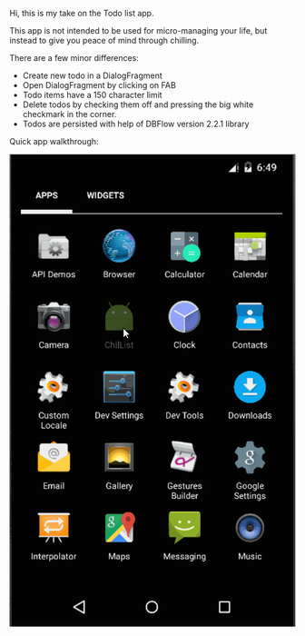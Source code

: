Hi, this is my take on the Todo list app. 

This app is not intended to be used for micro-managing your life, 
but instead to give you peace of mind through chilling.  

There are a few minor differences: 

- Create new todo in a DialogFragment 
- Open DialogFragment by clicking on FAB
- Todo items have a 150 character limit
- Delete todos by checking them off and pressing the big white checkmark in the corner.
- Todos are persisted with help of DBFlow version 2.2.1 library 

Quick app walkthrough:

![walkthrough-gif](https://github.com/simonc312/android-chill-list/blob/master/assets/ChilList_walkthrough.gif)
